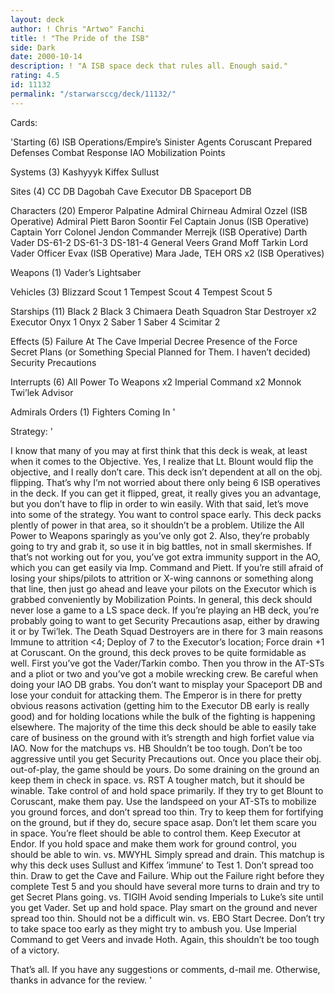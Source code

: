 ```yaml
---
layout: deck
author: ! Chris "Artwo" Fanchi
title: ! "The Pride of the ISB"
side: Dark
date: 2000-10-14
description: ! "A ISB space deck that rules all. Enough said."
rating: 4.5
id: 11132
permalink: "/starwarsccg/deck/11132/"
---
```

Cards: 

'Starting (6)
ISB Operations/Empire’s Sinister Agents
Coruscant
Prepared Defenses
Combat Response
IAO
Mobilization Points

Systems (3)
Kashyyyk
Kiffex
Sullust

Sites (4)
CC DB
Dagobah Cave
Executor DB
Spaceport DB

Characters (20)
Emperor Palpatine
Admiral Chirneau
Admiral Ozzel (ISB Operative)
Admiral Piett
Baron Soontir Fel
Captain Jonus (ISB Operative)
Captain Yorr
Colonel Jendon
Commander Merrejk (ISB Operative)
Darth Vader
DS-61-2
DS-61-3
DS-181-4
General Veers
Grand Moff Tarkin
Lord Vader
Officer Evax (ISB Operative)
Mara Jade, TEH
ORS x2 (ISB Operatives)

Weapons (1)
Vader’s Lightsaber

Vehicles (3)
Blizzard Scout 1
Tempest Scout 4
Tempest Scout 5

Starships (11)
Black 2
Black 3
Chimaera
Death Squadron Star Destroyer x2
Executor
Onyx 1
Onyx 2
Saber 1
Saber 4
Scimitar 2

Effects (5)
Failure At The Cave
Imperial Decree
Presence of the Force
Secret Plans (or Something Special Planned for Them. I haven’t decided)
Security Precautions

Interrupts (6)
All Power To Weapons x2
Imperial Command x2
Monnok
Twi’lek Advisor

Admirals Orders (1)
Fighters Coming In '

Strategy: '

I know that many of you may at first think that this deck is weak, at least when it comes to the Objective. Yes, I realize that Lt. Blount would flip the objective, and I really don’t care. This deck isn’t dependent at all on the obj. flipping. That’s why I’m not worried about there only being 6 ISB operatives in the deck. If you can get it flipped, great, it really gives you an advantage, but you don’t have to flip in order to win easily.
With that said, let’s move into some of the strategy. You want to control space early. This deck packs plently of power in that area, so it shouldn’t be a problem. Utilize the All Power to Weapons sparingly as you’ve only got 2. Also, they’re probably going to try and grab it, so use it in big battles, not in small skermishes. If that’s not working out for you, you’ve got extra immunity support in the AO, which you can get easily via Imp. Command and Piett. If you’re still afraid of losing your ships/pilots to attrition or X-wing cannons or something along that line, then just go ahead and leave your pilots on the Executor which is grabbed conveniently by Mobilization Points. In general, this deck should never lose a game to a LS space deck. If you’re playing an HB deck, you’re probably going to want to get Security Precautions asap, either by drawing it or by Twi’lek. The Death Squad Destroyers are in there for 3 main reasons Immune to attrition <4; Deploy of 7 to the Executor’s location; Force drain +1 at Coruscant.
On the ground, this deck proves to be quite formidable as well. First you’ve got the Vader/Tarkin combo. Then you throw in the AT-STs and a pliot or two and you’ve got a mobile wrecking crew. Be careful when doing your IAO DB grabs. You don’t want to misplay your Spaceport DB and lose your conduit for attacking them. The Emperor is in there for pretty obvious reasons activation (getting him to the Executor DB early is really good) and for holding locations while the bulk of the fighting is happening elsewhere. The majority of the time this deck should be able to easily take care of business on the ground with it’s strength and high forfiet value via IAO.
Now for the matchups
vs. HB
Shouldn’t be too tough. Don’t be too aggressive until you get Security Precautions out. Once you place their obj. out-of-play, the game should be yours. Do some draining on the ground an keep them in check in space.
vs. RST
A tougher match, but it should be winable. Take control of and hold space primarily. If they try to get Blount to Coruscant, make them pay. Use the landspeed on your AT-STs to mobilize you ground forces, and don’t spread too thin. Try to keep them for fortifying on the ground, but if they do, secure space asap. Don’t let them scare you in space. You’re fleet should be able to control them. Keep Executor at Endor. If you hold space and make them work for ground control, you should be able to win.
vs. MWYHL
Simply spread and drain. This matchup is why this deck uses Sullust and Kiffex ’immune’ to Test 1. Don’t spread too thin. Draw to get the Cave and Failure. Whip out the Failure right before they complete Test 5 and you should have several more turns to drain and try to get Secret Plans going.
vs. TIGIH
Avoid sending Imperials to Luke’s site until you get Vader. Set up and hold space. Play smart on the ground and never spread too thin. Should not be a difficult win.
vs. EBO
Start Decree. Don’t try to take space too early as they might try to ambush you. Use Imperial Command to get Veers and invade Hoth. Again, this shouldn’t be too tough of a victory.

That’s all. If you have any suggestions or comments, d-mail me. Otherwise, thanks in advance for the review. '
